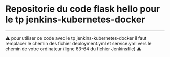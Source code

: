 # Repositorie du code flask hello pour le tp jenkins-kubernetes-docker
---
⚠️ pour utiliser ce code avec le tp jenkins-kubernetes-docker il faut remplacer le chemin des fichier deployment.yml et service.yml vers le chemin de votre ordinateur (ligne 63-64 du fichier Jenkinsfile) ⚠️
